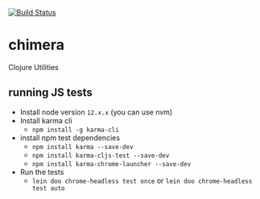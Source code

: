 [![Build Status](https://travis-ci.org/onaio/chimera.svg?branch=master)](https://travis-ci.org/onaio/chimera)

# chimera
Clojure Utilities


## running JS tests
- Install node version `12.x.x` (you can use nvm)
- Install karma cli
    - `npm install -g karma-cli`
- install npm test dependencies
    - `npm install karma --save-dev`
    - `npm install karma-cljs-test --save-dev`
    - `npm install karma-chrome-launcher --save-dev`
- Run the tests
    - `lein doo chrome-headless test once` or `lein doo chrome-headless test auto`
